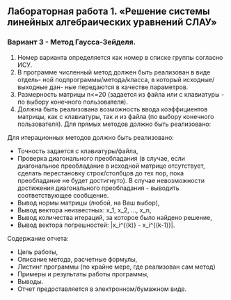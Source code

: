 ## Лабораторная работа 1. «Решение системы линейных алгебраических уравнений СЛАУ»
### Вариант 3 - Метод Гаусса-Зейделя.

1. Номер варианта определяется как номер в списке группы согласно ИСУ.
2. В программе численный метод должен быть реализован в виде отдель-
ной подпрограммы/метода/класса, в который исходные/выходные дан-
ные передаются в качестве параметров.
3. Размерность матрицы n<=20 (задается из файла или с клавиатуры - по
выбору конечного пользователя).
4. Должна быть реализована возможность ввода коэффициентов матрицы,
как с клавиатуры, так и из файла (по выбору конечного пользователя).
Для прямых методов должно быть реализовано:

Для итерационных методов должно быть реализовано:
- Точность задается с клавиатуры/файла,
- Проверка диагонального преобладания (в случае, если диагональное
преобладание в исходной матрице отсутствует, сделать перестановку
строк/столбцов до тех пор, пока преобладание не будет достигнуто). В
случае невозможности достижения диагонального преобладания -
выводить соответствующее сообщение.
- Вывод нормы матрицы (любой, на Ваш выбор),
- Вывод вектора неизвестных: x_1, x_2, ..., x_n,
- Вывод количества итераций, за которое было найдено решение,
- Вывод вектора погрешностей: |x_i^{(k)} - x_i^{(k-1)}|.

Содержание отчета:
- Цель работы,
- Описание метода, расчетные формулы,
- Листинг программы (по крайне мере, где реализован сам метод)
- Примеры и результаты работы программы,
- Выводы.
- Отчет предоставляется в электронном/бумажном виде.
